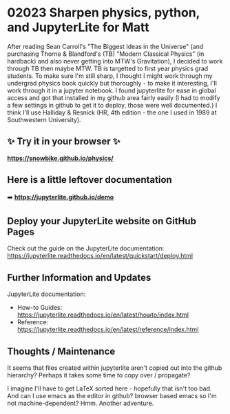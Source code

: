 # 02023 Sharpen physics, python, and JupyterLite for Matt

After reading Sean Carroll's "The Biggest Ideas in the Universe" (and purchasing Thorne & Blandford's (TB) "Modern Classical Physics" (in hardback) and also never getting into MTW's Gravitation), I decided to work through TB then maybe MTW. TB is targetted to first year physics grad students. To make sure I'm still sharp, I thought I might work through my undergrad physics book quickly but thoroughly - to make it interesting, I'll work through it in a jupyter notebook. I found jupyterlite for ease in global access and got that installed in my github area fairly easily (I had to modify a few settings in github to get it to deploy, those were well documented.) I think I'll use Halliday & Resnick (HR, 4th edition - the one I used in 1989 at Southwestern University).

## ✨ Try it in your browser ✨

**https://snowbike.github.io/physics/**

## Here is a little leftover documentation

➡️ **https://jupyterlite.github.io/demo**

## Deploy your JupyterLite website on GitHub Pages

Check out the guide on the JupyterLite documentation: https://jupyterlite.readthedocs.io/en/latest/quickstart/deploy.html

## Further Information and Updates

JupyterLite documentation:

- How-to Guides: https://jupyterlite.readthedocs.io/en/latest/howto/index.html
- Reference: https://jupyterlite.readthedocs.io/en/latest/reference/index.html

## Thoughts / Maintenance

It seems that files created within jupyterlite aren't copied out into the github hierarchy? Perhaps it takes some time to copy over / propagate?

I imagine I'll have to get LaTeX sorted here - hopefully that isn't too bad. And can I use emacs as the editor in github? browser based emacs so I'm not machine-dependent? Hmm. Another adventure.
